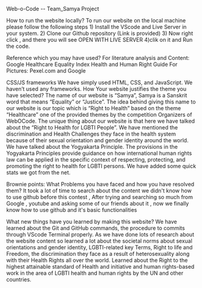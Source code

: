 Web-o-Code -- Team_Samya Project

How to run the website locally?
To run our website on the local machine please follow the following steps
                      1) Install the VScode and Live Server in your system.
                      2) Clone our Github repository (Link is provided)
                      3) Now right click , and there you will see OPEN WITH LIVE SERVER 
                      4)clik on it and Run the code.
 
 
Reference which you may have used?
For literature analysis and Content:
Google
Healthcare Equality Index
Health and Human Right Guide
For Pictures:
Pexel.com and Google
 
 
 
 
 
 
CSS/JS frameworks
We have simply used HTML, CSS, and JavaScript. We haven’t used any frameworks.
How Your website justifies the theme you have selected?
The name of our website is “Samya”, Samya is a Sanskrit word that means “Equality” or “Justice”. The idea behind giving this name to our website is our topic which is “Right to Health” based on the theme “Healthcare” one of the provided themes by the competition Organizers of WebOCode. The unique thing about our website is that here we have talked about the “Right to Health for LGBTI People”. We have mentioned the discrimination and Health Challenges they face in the health system because of their sexual orientation and gender identity around the world. We have talked about the Yogyakarta Principle. The provisions in the Yogyakarta Principles provide guidance on how international human rights law can be applied in the specific context of respecting, protecting, and promoting the right to health for LGBTI persons. We have added some quick stats we got from the net.
 
 
 
Brownie points:
What Problems you have faced and how you have resolved them?
It took a lot of time to search about the content 
we didn't know how to use github before this contest , After trying and searching so much from Google , youtube and asking some of our friends about it , now we finally know how to use github and it's basic functionalities
 
What new things have you learned by making this website?
We have learned about the Git and GitHub commands, the procedure to commits through VScode Terminal properly. As we have done lots of research about the website content so learned a lot about the societal norms about sexual orientations and gender identity, LGBTI-related key Terms, Right to life and Freedom, the discrimination they face as a result of heterosexuality along with their Health Rights all over the world. Learned about the Right to the highest attainable standard of Health and initiative and human rights-based work in the area of LGBTI health and human rights by the UN and other countries.

